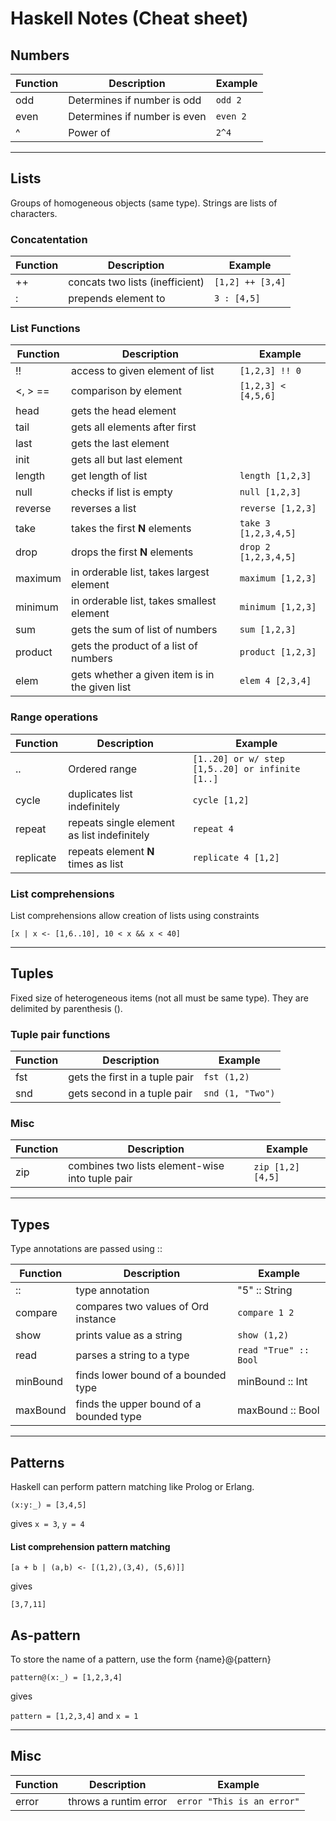 # Haskell Notes (Cheat sheet)

## Numbers 
| Function 	| Description								| Example
|-----------|-----------------------------------|----------
| odd 		| Determines if number is odd 		| `odd 2`  
| even 		| Determines if number is even 		| `even 2` 
| ^ 			| Power of 									| `2^4`

---------------------------------------------------------------

## Lists

Groups of homogeneous objects (same type). Strings are lists of characters.

### Concatentation

| Function 	| Description								| Example
|-----------|-----------------------------------|----------
| ++  		| concats two lists (inefficient) 	| `[1,2] ++ [3,4]` 
| :  			| prepends element to 					| `3 : [4,5]`

### List Functions

| Function 	| Description								| Example
|-----------|-----------------------------------|----------
| !!  		| access to given element of list 	| `[1,2,3] !! 0` 
| <, > == 	| comparison by element 				| `[1,2,3] < [4,5,6]`
| head 		| gets the head element 				| 
| tail 		| gets all elements after first		|
| last 		| gets the last element 				|
| init 		| gets all but last element 			| 
| length 	| get length of list 					| `length [1,2,3]`
| null 		| checks if list is empty 				| `null [1,2,3]`
| reverse 	| reverses a list 						| `reverse [1,2,3]`
| take 		| takes the first **N** elements 	| `take 3 [1,2,3,4,5]`
| drop 		| drops the first **N** elements 	| `drop 2 [1,2,3,4,5]`
| maximum 	| in orderable list, takes largest element | `maximum [1,2,3]`
| minimum 	| in orderable list, takes smallest element | `minimum [1,2,3]`
| sum 		| gets the sum of list of numbers 	| `sum [1,2,3]`
| product 	| gets the product of a list of numbers | `product [1,2,3]`
| elem 		| gets whether a given item is in the given list | `elem 4 [2,3,4]`

### Range operations

| Function 	| Description								| Example
|-----------|-----------------------------------|----------
| .. 			| Ordered range 							| `[1..20] or w/ step [1,5..20] or infinite [1..]`
| cycle 		| duplicates list indefinitely 		| `cycle [1,2]`
| repeat 	| repeats single element as list indefinitely | `repeat 4`
| replicate | repeats element **N** times as list 		| `replicate 4 [1,2]`

### List comprehensions

List comprehensions allow creation of lists using constraints

`[x | x <- [1,6..10], 10 < x && x < 40]`

--------------------------------------------

## Tuples

Fixed size of heterogeneous items (not all must be same type). They are delimited by
parenthesis ().

### Tuple pair functions
| Function 	| Description								| Example
|-----------|-----------------------------------|----------
| fst 		| gets the first in a tuple pair 	| `fst (1,2)`
| snd 		| gets second in a tuple pair 		| `snd (1, "Two")`

### Misc

| Function 	| Description													| Example
|-----------|--------------------------------------------------|----------
| zip 		| combines two lists element-wise into tuple pair 	| `zip [1,2] [4,5]` 

------------------------------------------------------------------------------

## Types

Type annotations are passed using :: 

| Function 	| Description													| Example
|-----------|--------------------------------------------------|----------
| :: 			| type annotation 											| "5" :: String
| compare 	| compares two values of Ord instance 					| `compare 1 2`
| show 		| prints value as a string 								| `show (1,2)`
| read 		| parses a string to a type 								| `read "True" :: Bool`
| minBound 	| finds lower bound of a bounded type 					| minBound :: Int 
| maxBound 	| finds the upper bound of a bounded type 			| maxBound :: Bool

--------------------------------------------------------------------------------

## Patterns

Haskell can perform pattern matching like Prolog or Erlang. 

`(x:y:_) = [3,4,5]`

gives `x = 3`, `y = 4`

#### List comprehension pattern matching

`[a + b | (a,b) <- [(1,2),(3,4), (5,6)]]` 

gives

`[3,7,11]`

## As-pattern

To store the name of a pattern, use the form {name}@{pattern}

`pattern@(x:_) = [1,2,3,4]`

gives 

`pattern = [1,2,3,4]` and `x = 1`

------------------------------------------------------------------------------

## Misc

| Function 	| Description													| Example
|-----------|--------------------------------------------------|----------
| error 		| throws a runtim error										| `error "This is an error"`